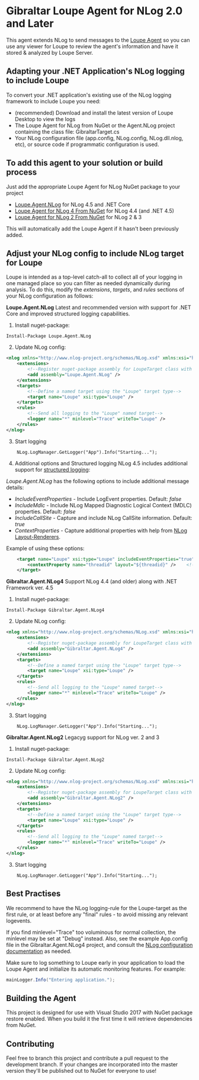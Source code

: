 Gibraltar Loupe Agent for NLog 2.0 and Later
=====================

This agent extends NLog to send messages to the [Loupe Agent](https://nuget.org/packages/Gibraltar.Agent/) so you can
use any viewer for Loupe to review the agent's information and have it stored & analyzed by Loupe Server.

Adapting your .NET Application's NLog logging to include Loupe
--------------------------------------------------------------

To convert your .NET application's existing use of the NLog logging framework to include Loupe you need:

* (recommended) Download and install the latest version of Loupe Desktop to view the logs
* The Loupe Agent for NLog  from NuGet or the Agent.NLog project containing the class file: GibraltarTarget.cs
* Your NLog configuration file (app.config, NLog.config, NLog.dll.nlog, etc),
  or source code if programmatic configuration is used.

To add this agent to your solution or build process
--------------------------------------------------------------------------

Just add the appropriate Loupe Agent for NLog NuGet package to your project
* [Loupe.Agent.NLog](https://www.nuget.org/packages/Loupe.Agent.NLog/) for NLog 4.5 and .NET Core
* [Loupe Agent for NLog 4 From NuGet](https://www.nuget.org/packages/Gibraltar.Agent.NLog4/) for NLog 4.4 (and .NET 4.5)
* [Loupe Agent for NLog 2 From NuGet](https://www.nuget.org/packages/Gibraltar.Agent.NLog2/) for NLog 2 & 3
  
This will automatically add the Loupe Agent if it hasn't been previously added.

Adjust your NLog config to include NLog target for Loupe
----------------------------------------------------

Loupe is intended as a top-level catch-all to collect all of your logging in one managed place so you can filter
as needed dynamically during analysis.  To do this, modify the _extensions_, _targets_, and
_rules_ sections of your NLog configuration as follows:

**Loupe.Agent.NLog**
Latest and recommended version with support for .NET Core and improved structured logging capabilities.

1. Install nuget-package:
```
Install-Package Loupe.Agent.NLog
```

2. Update NLog config:
```xml
<nlog xmlns="http://www.nlog-project.org/schemas/NLog.xsd" xmlns:xsi="http://www.w3.org/2001/XMLSchema-instance">
    <extensions>
        <!--Register nuget-package assembly for LoupeTarget class with target type "Loupe" -->
        <add assembly="Loupe.Agent.NLog" />
    </extensions>
    <targets>
        <!--Define a named target using the "Loupe" target type-->
        <target name="Loupe" xsi:type="Loupe" />
    </targets>
    <rules>
        <!--Send all logging to the "Loupe" named target-->
        <logger name="*" minlevel="Trace" writeTo="Loupe" />
    </rules>
</nlog>
```

3. Start logging
```
    NLog.LogManager.GetLogger("App").Info("Starting...");
```

4. Additional options and Structured logging
NLog 4.5 includes additional support for [structured logging](https://github.com/NLog/NLog/wiki/How-to-use-structured-logging):

_Loupe.Agent.NLog_ has the following options to include additional message details:

- _IncludeEventProperties_ - Include LogEvent properties. Default: _false_
- _IncludeMdlc_ - Include NLog Mapped Diagnostic Logical Context (MDLC) properties. Default: _false_
- _IncludeCallSite_ - Capture and include NLog CallSite information. Default: _true_
- _ContextProperties_ - Capture additional properties with help from [NLog Layout-Renderers](https://nlog-project.org/config/?tab=layout-renderers).

Example of using these options:

```xml
    <target name="Loupe" xsi:type="Loupe" includeEventProperties="true" includeMdlc="true">
        <contextProperty name="threadid" layout="${threadid}" />    <!-- Additional context properties -->
    </target>
```

**Gibraltar.Agent.NLog4**
Support NLog 4.4 (and older) along with .NET Framework ver. 4.5

1. Install nuget-package:
```
Install-Package Gibraltar.Agent.NLog4
```

2. Update NLog config:
```xml
<nlog xmlns="http://www.nlog-project.org/schemas/NLog.xsd" xmlns:xsi="http://www.w3.org/2001/XMLSchema-instance">
    <extensions>
        <!--Register nuget-package assembly for LoupeTarget class with target type "Loupe" -->
        <add assembly="Gibraltar.Agent.NLog4" />
    </extensions>
    <targets>
        <!--Define a named target using the "Loupe" target type-->
        <target name="Loupe" xsi:type="Loupe" />
    </targets>
    <rules>
        <!--Send all logging to the "Loupe" named target-->
        <logger name="*" minlevel="Trace" writeTo="Loupe" />
    </rules>
</nlog>
```

3. Start logging
```
    NLog.LogManager.GetLogger("App").Info("Starting...");
```

**Gibraltar.Agent.NLog2**
Legacyg support for NLog ver. 2 and 3

1. Install nuget-package:
```
Install-Package Gibraltar.Agent.NLog2
```

2. Update NLog config:
```xml
<nlog xmlns="http://www.nlog-project.org/schemas/NLog.xsd" xmlns:xsi="http://www.w3.org/2001/XMLSchema-instance">
    <extensions>
        <!--Register nuget-package assembly for LoupeTarget class with target type "Loupe" -->
        <add assembly="Gibraltar.Agent.NLog2" />
    </extensions>
    <targets>
        <!--Define a named target using the "Loupe" target type-->
        <target name="Loupe" xsi:type="Loupe" />
    </targets>
    <rules>
        <!--Send all logging to the "Loupe" named target-->
        <logger name="*" minlevel="Trace" writeTo="Loupe" />
    </rules>
</nlog>
```

3. Start logging
```
    NLog.LogManager.GetLogger("App").Info("Starting...");
```

Best Practises
------------------
We recommend to have the NLog logging-rule for the Loupe-target as the first rule,
or at least before any "final" rules - to avoid missing any relevant logevents.

If you find minlevel="Trace" too voluminous for normal collection, the minlevel may be set at
"Debug" instead.  Also, see the example App.config file in the Gibraltar.Agent.NLog4 project,
and consult the [NLog configuration documentation](http://nlog-project.org) as needed.

Make sure to log something to Loupe early in your application to load the Loupe
Agent and initialize its automatic monitoring features.  For example:</p>

```C#
mainLogger.Info("Entering application.");
```

Building the Agent
------------------

This project is designed for use with Visual Studio 2017 with NuGet package restore enabled.
When you build it the first time it will retrieve dependencies from NuGet.

Contributing
------------

Feel free to branch this project and contribute a pull request to the development branch. 
If your changes are incorporated into the master version they'll be published out to NuGet for
everyone to use!